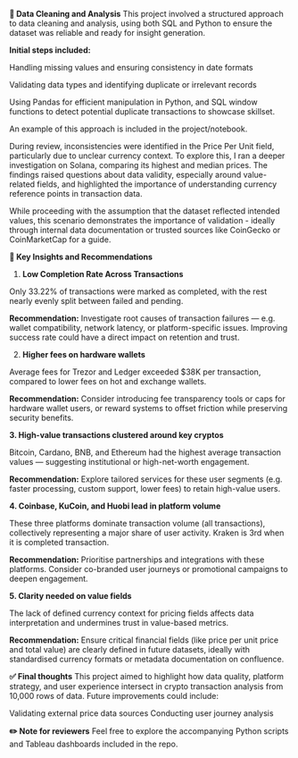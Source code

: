 **🔹 Data Cleaning and Analysis**
This project involved a structured approach to data cleaning and analysis, using both SQL and Python to ensure the dataset was reliable and ready for insight generation.

**Initial steps included:**

Handling missing values and ensuring consistency in date formats

Validating data types and identifying duplicate or irrelevant records

Using Pandas for efficient manipulation in Python, and SQL window functions to detect potential duplicate transactions to showcase skillset.

An example of this approach is included in the project/notebook.

During review, inconsistencies were identified in the Price Per Unit field, particularly due to unclear currency context. To explore this, I ran a deeper investigation on Solana, comparing its highest and median prices. The findings raised questions about data validity, especially around value-related fields, and highlighted the importance of understanding currency reference points in transaction data.

While proceeding with the assumption that the dataset reflected intended values, this scenario demonstrates the importance of validation - ideally through internal data documentation or trusted sources like CoinGecko or CoinMarketCap for a guide.

**🔹 Key Insights and Recommendations**
1. **Low Completion Rate Across Transactions**

Only 33.22% of transactions were marked as completed, with the rest nearly evenly split between failed and pending.

**Recommendation:** Investigate root causes of transaction failures — e.g. wallet compatibility, network latency, or platform-specific issues. Improving success rate could have a direct impact on retention and trust.

2. **Higher fees on hardware wallets**

Average fees for Trezor and Ledger exceeded $38K per transaction, compared to lower fees on hot and exchange wallets.

**Recommendation:** Consider introducing fee transparency tools or caps for hardware wallet users, or reward systems to offset friction while preserving security benefits.

**3. High-value transactions clustered around key cryptos**

Bitcoin, Cardano, BNB, and Ethereum had the highest average transaction values — suggesting institutional or high-net-worth engagement.

**Recommendation:** Explore tailored services for these user segments (e.g. faster processing, custom support, lower fees) to retain high-value users.

**4. Coinbase, KuCoin, and Huobi lead in platform volume**

These three platforms dominate transaction volume (all transactions), collectively representing a major share of user activity. Kraken is 3rd when it is completed transaction.

**Recommendation:** Prioritise partnerships and integrations with these platforms. Consider co-branded user journeys or promotional campaigns to deepen engagement.

**5. Clarity needed on value fields**

The lack of defined currency context for pricing fields affects data interpretation and undermines trust in value-based metrics.

**Recommendation:** Ensure critical financial fields (like price per unit price and total value) are clearly defined in future datasets, ideally with standardised currency formats or metadata documentation on confluence.

**✅ Final thoughts**
This project aimed to highlight how data quality, platform strategy, and user experience intersect in crypto transaction analysis from 10,000 rows of data. Future improvements could include:

Validating external price data sources
Conducting user journey analysis

**✏️ Note for reviewers**
Feel free to explore the accompanying Python scripts and Tableau dashboards included in the repo. 
